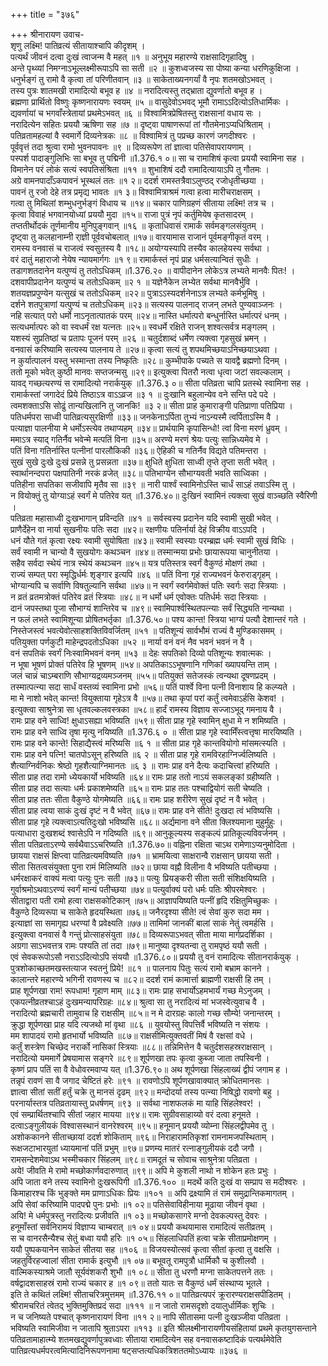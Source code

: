 +++
title = "३७६"

+++
श्रीनारायण उवाच-  
शृणु लक्ष्मि! पातिव्रत्यं सीतायाश्चापि कीदृशम् ।  
पत्यर्थं जीवनं दत्वा दुःखं त्वाजन्म वै महत् ॥१ ॥
अनुभूय महारण्ये राक्षसादिगृहादिषु ।  
अन्ते पृथ्व्यां निमग्नाऽभूल्लक्ष्मीरूपाऽपि सा सती ॥२ ॥
कुशध्वजस्य सा पोष्या कन्या धरणिकुक्षिजा ।  
धनुर्भङ्गं तु रामो वै कृत्वा तां परिणीतवान् ॥३ ॥
साकेताख्यनगर्यां वै नृपः शतमखोऽभवत् ।  
तस्य पुत्रः शातमखी रामादित्यो बभूव ह ॥४ ॥
नरादित्यस्तु तद्भ्राता द्युवर्णातो बभूव ह ।  
ब्रह्मणा प्रार्थितो विष्णुः कृष्णनारायणः स्वयम् ॥५ ॥
वासुदेवोऽभवद् भूमौ रामाऽऽदित्योऽतिधार्मिकः ।  
द्यवर्णायां च भगवाँस्त्रेतायां प्रथमेऽभवत् ॥६ ॥
विश्वामित्रप्रेषितस्तु राक्षसानां वधाय सः ।  
नरादित्येन सहितः प्रययौ ऋषिणा सह ॥७ ॥
दृष्ट्वा पाषाणरूपां तां गौतमेनाऽप्यधिश्रिताम् ।  
पतिव्रतामहल्यां वै स्वमार्गे दिव्यनेत्रकः ॥८ ॥
विश्वामित्रं तु पप्रच्छ कारणं जगदीश्वरः ।  
पूर्ववृत्तं तदा श्रुत्वा रामो भुवनपावनः ॥९ ॥
दिव्यरूपेण तां ज्ञात्वा पतिसेवापरायणाम् ।  
पस्पर्श पादाङ्गुलिभिः सा बभूव तु पद्मिनी ॥1.376.१ ०॥
सा च रामाशिषं कृत्वा प्रययौ स्वामिना सह ।  
विमानेन परं लोकं सत्यं स्वपतिसंश्रिता ॥११ ॥
शुभाशिषं ददौ रामादित्यायाऽपि तु गौतमः ।  
अग्रे वामनपादाँऽकपावनं भूस्थलं ततः ॥१ २॥
ददर्श रामस्तत्रैवाऽलुण्ठद् रजोधृतीच्छया ।  
पावनं तु रजो देहे तत्र प्रमृद्य भावतः ॥१ ३॥
विश्वामित्राश्रमं गत्वा हत्वा मारीचराक्षसम् ।  
गत्वा तु मिथिलां शम्भुधनुर्भङ्गं विधाय च ॥१४॥
चकार पाणिग्रहणं सीताया लक्ष्मि! तत्र च ।  
कृत्वा विवाहं भगवानयोध्यां प्रययौ मुदा ॥१५॥
राजा पुत्रं नृपं कर्तुमियेष कृतसादरम् ।  
तप्ततीर्थोदकं तूर्णमानीय मुनिपुङ्गवान् ॥१६ ॥
कृताधिवासं रामार्कं सर्वमङ्गलसंयुतम् ।  
दृष्ट्वा तु कलहानाम्नी रा्ज्ञी पूर्ववचोबलात् ॥१७॥
वारयामास राजानं पूर्वमङ्गीकृतं वरम् ।  
रामस्य वनवासं च राजत्वं स्वसुतस्य वै ॥१८॥
अयोग्यस्यापि तस्यैव कालहेयस्य सर्वथा ।  
वरं दातुं महाराजो नेयेष न्यायमार्गगः ॥१ ९॥
रामार्कस्तं नृपं प्राह धर्मसत्यान्वितं सुधीः ।  
तडागशतदानेन यत्पुण्यं तु ततोऽधिकम् ॥1.376.२० ॥
वापीदानेन लोकेऽत्र लभ्यते मानवैः पितः! ।  
दशवापीप्रदानेन यत्पुण्यं च ततोऽधिकम् ॥२ १ ॥
यज्ञेनैकेन लभ्येत सर्वथा मानवैर्भुवि ।  
शतयज्ञप्रपुण्येन यत्सुखं च ततोऽधिकम् ॥२२॥
पुत्राऽऽस्यदर्शनेनाऽत्र लभ्यते कर्मभूमिषु ।  
दर्शने शतपुत्राणां यत्पुण्यं च ततोऽधिकम् ॥२३॥
सत्यस्य पालनाद् राजन् लभते पुण्यवाञ्जनः ।  
नहि सत्यात् परो धर्मो नाऽनृतात्पातकं परम् ॥२४॥
नास्ति धर्मात्परो बन्धुर्नास्ति धर्मात्परं धनम् ।  
सत्यधर्मात्परः को वा स्वधर्मं रक्ष यत्नतः ॥२५॥
स्वधर्मे रक्षिते राजन् शश्वत्सर्वत्र मङ्गलम् ।  
यशस्यं सुप्रतिष्ठां च प्रतापः पूजनं परम् ॥२६ ॥
चतुर्दशाब्दं धर्मेण त्यक्त्वा गृहसुखं भ्रमन् ।  
वनवासं करिष्यामि सत्यस्य पालनाय ते ॥२७॥
कृत्वा सत्यं तु शपथमिच्छयाऽनिच्छयाऽथवा ।  
न कुर्यात्पालनं यस्तु भस्मान्ता तस्य निष्कृतिः ॥२८॥
कुम्भीपाके पच्यते स यावद्वै ब्रह्मणो दिनम् ।  
ततो मूको भवेत् कुष्ठी मानवः सप्तजन्मसु ॥२९॥
इत्युक्त्वा पितरौ नत्वा धृत्वा जटां सवल्कलाम् ।  
यावद् गच्छत्यरण्यं स रामादित्यो नरार्कयुक् ॥1.376.३ ०॥
सीता पतिव्रता चापि प्रतस्थे स्वामिना सह ।  
रामार्कस्तां जगादेदं प्रिये तिष्ठाऽत्र वाऽऽव्रज ॥३ १ ॥
दुःखानि बहुलान्येव वने सन्ति पदे पदे ।  
त्वमशक्ताऽसि सोढुं तान्यखिलानि तु जानकि! ॥३ २॥
सीता प्राह कुमाराङ्गी पतिप्राणा पतिप्रिया ।  
पतिधर्मपरा साध्वी पातिव्रत्यसुरक्षिणी ॥३३॥
जनकेनाऽर्पिता तुभ्यं नाऽन्यस्मै त्वर्पिताऽस्मि वै ।  
पत्याज्ञा पालनीया मे धर्मोऽस्त्येव तथाप्यहम् ॥३४॥
प्रार्थयामि कृपासिन्धो! त्वां विना मरणं ध्रुवम् ।  
ममाऽत्र स्याद् गतिर्नैव भवेन्मे मत्पतिं विना ॥३५॥
अरण्ये मरणं श्रेयः पत्युः सान्निध्यमेव मे ।  
पतिं विना गतिर्नास्ति पत्नीनां पारलौकिकी ॥३६॥
ऐहिकी च गतिर्नैव विद्यते पतिमन्तरा ।  
सुखं सुखे दुःखे दुःखं प्रसन्ने तु प्रसन्नता ॥३७॥
क्षुधिते क्षुधिता साध्वी तृप्ते तृप्ता सती भवेत् ।  
स्वार्थानन्दपरा पक्षपातिनी नरकं व्रजेत् ॥३८॥
पतिभाग्येन सौभाग्यवती भवति साध्विका ।  
पतिहीना सपतिका सजीवापि मृतैव सा ॥३९ ॥
नारी पार्श्वं स्वामिनोऽस्ति चार्धं साऽहं तवाऽस्मि तु ।  
न वियोक्तुं तु योग्याऽहं स्वर्गं मे पतिरेव यत् ॥1.376.४०॥
दुःखिनं स्वामिनं त्यक्त्वा सुखं वाञ्च्छति स्वैरिणी ।  
पतिव्रता महासाध्वी दुःखभागान् प्रविन्दति ॥४१ ॥
सर्वस्वस्य प्रदानेन यदि स्वामी सुखी भवेत् ।  
प्राणैर्देहेन वा नार्या सुखनीयः पतिः सदा ॥४२॥
रक्षणीयः पतिर्नार्या देहं विक्रीय वाऽऽपदि ।  
धनं यौते गतं कृत्वा रक्ष्यः स्वामी सुयोषिता ॥४३॥
स्वामी स्वस्याः परम्ब्रह्म धर्मः स्वामी सुखं विधिः ।  
सर्वं स्वामी न चान्यो वै सुखयोगः कथञ्चन ॥४४॥
तस्मान्मया प्रभोः छायारूपया चानुनीतया ।  
सहैव सर्वदा स्थेयं नात्र स्थेयं कथञ्चन ॥४५॥
यत्र पतिस्तत्र स्वर्गं वैकुण्ठं मोक्षणं तथा ।  
राज्यं सम्पत् परा स्मृद्धिर्धर्मः शृङ्गार इत्यपि ॥४६ ॥
पतिं विना गृहं राज्यभवनं फेरुराड्गृहम् ।  
भोग्यान्यपि च सर्वाणि विषतुल्यानि सर्वथा ॥४७॥
न स्वर्गं स्वर्गमेवोक्तं पतिः स्वर्गः सदा स्त्रियाः ।  
न व्रतं व्रतमत्रोक्तं पतिरेव व्रतं स्त्रियाः ॥४८॥
न धर्मो धर्म एवोक्तः पतिर्धर्मः सदा स्त्रियाः ।  
दानं जपस्तथा पूजा सौभाग्यं शान्तिरेव च ॥४९॥
स्वामिपार्श्वस्थितपत्न्याः सर्वं सिद्ध्यति नान्यथा ।  
न फलं लभते स्वामिशून्या प्रोषितभर्तृका ॥1.376.५०॥
पश्य कान्त! स्त्रिया भाग्यं पत्यौ देशान्तरं गते ।  
निस्तेजस्त्वं भवत्येवोत्साहशक्तिविवर्जितम् ॥५१ ॥
पतिशून्यं सार्वभौमं राज्यं वै मुण्डिकासमम् ।  
पतियुक्ता पर्णकुटी माहेन्द्रपदतोऽधिका ॥५२ ॥
नार्या वनं वनं नैव भवनं भवनं न वै ।  
वनं सपतिकं स्वर्गं निःस्वामिभवनं वनम् ॥५३ ॥
देहः सपतिको दिव्यो पतिशून्यः शवात्मकः ।  
न भूषा भूषणं प्रोक्तं पतिरेव हि भूषणम् ॥५४॥
अपतिकाऽऽभूषणानि गणिकां ख्यापयन्ति ताम् ।  
जलं चान्नं चाऽम्बराणि सौभाग्यद्रव्यमञ्जनम् ॥५५॥
पतियुक्तं सतेजस्कं त्वन्यथा दूषणप्रदम् ।  
तस्मात्पत्न्या सदा सार्धं वस्तव्यं स्वामिना प्रभो ॥५६॥
पतिं पार्श्वे विना पत्नी विनाशाय हि कल्प्यते ।  
मा मे नाशो भवेत् कान्त! वियुक्ताया गृहेऽत्र वै ॥५७॥
तथा कृपां परां कर्तुं त्वमेवाऽर्हसि केशव! ।  
इत्युक्त्वा साश्रुनेत्रा सा धृतवल्कलवस्त्रका ॥५८॥
हार्दं रामस्य विज्ञाय सज्जाऽभूद् गमनाय वै ।  
रामः प्राह वने साध्वि! क्षुधाऽसह्या भविष्यति ॥५९॥
सीता प्राह गृहे स्वामिन् क्षुधा मे न शमिष्यति ।  
रामः प्राह वने साध्वि तृषा मृत्यु नयिष्यति ॥1.376.६ ० ॥
सीता प्राह गृहे स्वामिँस्त्वत्तृषा मारयिष्यति ।  
रामः प्राह वने कान्ते! सिहाद्यैस्त्वं मरिष्यसि ॥६ १ ॥
सीता प्राह गृहे कान्तवियोगो मांसमत्स्यति ।  
रामः प्राह वने पत्नि! चातपोऽसून् हरिष्यति ॥६ २ ॥
सीता प्राह गृहे रामविरहाग्निर्ज्वलिष्यति ।  
शैत्याग्निर्वनिकः श्रेष्ठो गृहशैत्याग्निमानतः ॥६ ३ ॥
रामः प्राह वने दैत्यः कदाचित्त्वां हरिष्यति ।  
सीता प्राह तदा रामो ध्येयकार्यो भविष्यति ॥६४॥
रामः प्राह ततो नाऽयं सकलङ्कां ग्रहीष्यति ।  
सीता प्राह तदा सत्याः धर्मः प्रकाशमेष्यति ॥६५॥
रामः प्राह ततः पश्चाद्वियोगं सती चेष्यति ।  
सीता प्राह ततः सीता वैकुण्ठे योगमेष्यति ॥६६॥
रामः प्राह शरीरेण सुखं दृष्टं न वै भवेत् ।  
सीता प्राह त्वया साकं दुःखं दृष्टं न वै भवेत् ॥६७॥
रामः प्राह वने सीते! दुःखदा त्वं भविष्यसि ।  
सीता प्राह गृहे त्यक्त्वाऽत्यतिदुःखो भविष्यसि ॥६८॥
अर्द्यमाना वने सीता क्लिश्यमाना मुहुर्मुहुः ।  
पत्याधारा दुःखशब्दं श्वासेऽपि न गदिष्यति ॥६९॥
आनुकूल्यस्य सङ्कल्पं प्रातिकूल्यविवर्जनम् ।  
सीता पतिव्रताऽरण्ये सर्वथैवाऽऽचरिष्यति ॥1.376.७०॥
वह्निना रक्षिता चाऽथ रामेणाऽप्यनुमोदिता ।  
छायया राक्षसं क्षिप्त्वा पातिव्रत्यमविष्यति ॥७१ ॥
भ्रामयित्वा साक्षरान्वै राक्षसान् छायया सती ।  
सीता सितत्वसंयुक्ता पुना रामं मिलिष्यति ॥७२॥
छाया वह्नौ विलीना वै भविष्यति पतीच्छया ।  
धर्मरक्षाकरं वाक्यं मत्वा पत्युः पुनः सती ॥७३॥
पत्युः प्रियङ्करी सीता सती संशिक्षयिष्यति ।  
गुर्वाश्रमोऽथवाऽरण्यं स्वर्गं मान्यं पतीच्छया ॥७४॥
पत्युर्वाक्यं परो धर्मः पतिः श्रीपरमेश्वरः ।  
सीताद्वारा पती रामो हत्वा राक्षसकोटिकान् ॥७५॥
आज्ञापयिष्यति पत्नीं हृदि रक्षितुमिच्छुकः ।  
वैकुण्ठे दिव्यरूपा च साकेते हृदयस्थिता ॥७६॥
जनैरदृश्या सीते! त्वं सेवां कुरु सदा मम ।  
इत्याज्ञां सा समागृह्य धरण्यां वै प्रवेक्ष्यति ॥७७॥
तामिमां जानकीं बालां साकं नेतुं त्वमर्हसि ।  
इत्युक्त्वा वनवासं वै गन्तुं प्रोत्साहसंयुता ॥७८॥
दिव्यरूपाऽभवत् सीता माया मार्गप्रदर्शिका ।  
अग्रगा साऽभवत्तत्र रामः पश्यति तां तदा ॥७९॥
मानुष्या दृश्यतन्वा तु रामपृष्ठं ययौ सती ।  
एवं सेवकरूपोऽसौ नराऽऽदित्योऽपि संययौ ॥1.376.८०॥
प्रययौ तु वनं रामादित्यः सीतानरार्कयुक् ।  
पुत्रशोकाच्छतमखस्तत्याज स्वतनुं प्रिये! ॥८१ ॥
पालनाय पितुः सत्यं रामो बभ्राम कानने ।  
कालान्तरे महारण्ये भगिनी रावणस्य च ॥८२॥
ददर्श रामं कामार्त्ता ब्राह्मणी राक्षसी हि तम् ।  
प्राह शूर्पणखा राम! रूपधाम! गृहाण माम् ॥८३॥
रामः प्राह सभार्योऽहमभार्यं गच्छ मेऽनुजम् ।  
एकपत्नीव्रतश्चाऽहं दुःखमन्यापरिग्रहः ॥८४॥
श्रुत्वा सा तु नरादित्यं मां भजस्वेत्युवाच वै ।  
नरादित्यो ब्रह्मचारी तामुवाच हि राक्षसीम् ॥८५॥
न मे दारग्रहः कालो गच्छ सौम्ये! जनान्तरम् ।  
क्रुद्धा शूर्पणखा प्राह यदि त्यजथो मां वृथा ॥८६ ॥
युवयोस्तु विपत्तिर्वै भविष्यति न संशयः ।  
मम शापादयं रामो हृतभार्यो भविष्यति ॥८७॥
राक्षसीमित्युक्तवतीं मिषं वै रक्षसां वधे ।  
कर्तुं शस्त्रेण चिच्छेद नरार्को नासिकां स्त्रियाः ॥८८॥
तन्निमित्तेन वै चतुर्दशसहस्रराक्षसान् ।  
नरादित्यो यममार्गे प्रेषयामास सङ्गरे ॥८९॥
शूर्पणखा तपः कृत्वा कुब्जा जाता तपस्विनी ।  
कृष्णं प्राप पतिं सा वै वेधोवरमवाप्य यत् ॥1.376.९०॥
अथ शूर्पणखा सिंहलाख्यं द्वीपं जगाम ह ।  
तन्नृपं रावणं सा वै जगाद चेष्टितं हरेः ॥९१ ॥
रावणोऽपि शूर्पणखावाक्यात् क्रोधितमानसः ।  
ज्ञात्वा सीतां सतीं हर्तुं चक्रे तु मानसं दृढम् ॥९२॥
मन्दोदर्या तस्य पत्न्या निषिद्धो रावणो बहु ।  
परनार्यास्तत्र पतिव्रतायास्तु प्रधर्षणम् ॥९३ ॥
सर्वथा नाशफलकं मा याहि सिंहलेश्वर! ।  
एवं सम्प्रार्थितश्चापि सीतां जहार मायया ॥९४॥
रामः सुग्रीवसाहाय्यो वरं दत्वा हनूमते ।  
दत्वाऽङ्गुलीयकं विश्वासस्थानं वानरेश्वरम् ॥९५॥
हनूमान् प्रययौ व्योम्ना सिंहलद्वीपमेव तु ।  
अशोककानने सीताच्छायां ददर्श शोकिताम् ॥९६॥
निराहारामतिकृशां रामनामजपस्थिताम् ।  
रूक्षजटाभारयुतां ध्यायमानां पतिं प्रभुम् ॥९७॥
प्रणम्य मातरं रत्नाङ्गुलीयकं ददौ जगौ ।  
रामसन्देशमेवाऽथ भस्मीचकार सिंहलम् ॥९८॥
रामदूतं च सोवाच साश्रुनेत्रा पतिव्रता ।  
अये! जीवति मे रामो मच्छोकार्णवदारुणात् ॥९९॥
अपि मे कुशली नाथो न शोकेन हतः प्रभुः ।  
अपि जाता वने तस्य स्वामिनो दुःखरूपिगी ॥1.376.१०० ॥
मदर्थे कति दुःखं वा सम्प्राप स मदीश्वरः ।  
किमाहारश्च किं भुङ्क्ते मम प्राणाऽधिकः प्रियः ॥१०१ ॥
अपि द्रक्ष्यामि तं रामं समुद्रान्तिकमागतम् ।  
अपि सेवां करिष्यामि पादपद्मे पुनः प्रभोः ॥१ ०२॥
पतिसेवाविहीनाया मूढाया जीवनं वृथा ।  
अयि! मे धर्मपुत्रस्तु नरादित्यः प्रजीवति ॥१ ०३॥
मच्छोकसागरे मग्नो देवकल्पस्तु देवरः ।  
हनूमाँस्तां सर्वनिरामयं विज्ञाप्य चाम्बरात् ॥१ ०४॥
प्रययौ कथयामास रामादित्यं सतीव्रतम् ।  
स च वानरसैन्यैश्च सेतुं बध्वा ययौ हरिः ॥१ ०५॥
सिंहलाधिपतिं हत्वा चक्रे सीताप्रमोक्षणम् ।  
ययौ पुष्पकयानेन साकेतं सीतया सह ॥१०६ ॥
विजयस्योत्सवं कृत्वा सीतां कृत्वा तु वक्षसि ।  
जहतुर्विरहज्वालां सीता रामार्क इत्युभौ ॥१ ०७॥
बभूवतू रामपुत्रौ धार्मिकौ च कुशीलवौ ।  
वाल्मिकस्याश्रमे जातौ सूर्यवंशकरौ शुभौ ॥१ ०८॥
सीता तु धरणौ मग्ना साकेतपत्तने ततः ।  
वर्षद्वादशसाहस्रं रामो राज्यं चकार ह ॥१ ०९॥
ततो यातः स वैकुण्ठं धर्मं संस्थाप्य भूतले ।  
इति ते कथितं लक्ष्मि! सीताचरित्रमुत्तमम् ॥1.376.११ ०॥
पातिव्रत्यपरं क्रूरारण्यराक्षसपीडितम् ।  
श्रीरामचरितं त्वेतद् भुक्तिमुक्तिप्रदं सदा ॥१११ ॥
न जातो रामसदृशो दयालुर्धार्मिकः शुचिः ।  
न च जनिष्यते पश्चात् कृष्णनारायणं विना ॥११ २॥
नापि सीतासमा पत्नी दुःखञ्जीवा पतिव्रता ।  
भविष्यति स्वामिजीवा न जातापि श्रुताऽपरा ॥११३ ॥
इति श्रीलक्ष्मीनारायणीयसंहितायां प्रथमे कृतयुगसन्ताने पतिव्रतामाहात्म्ये शतमखद्युवर्णापुत्रवध्वाः सीताया रामादित्येन सह वनवासकष्टादिकं पत्यर्थमेवेति पातिव्रत्यधर्मपरत्वमित्यादिनिरूपणनामा षट्सप्तत्यधिकत्रिशततमोऽध्यायः ॥३७६ ॥
    
